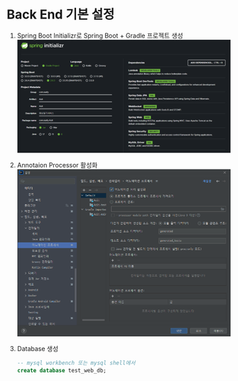 # Back End 기본 설정

1. Spring Boot Initializr로 Spring Boot + Gradle 프로젝트 생성   
![Spring Boot 기본 설정 + 의존성 설정](./img/Spring_Boot_initializr.png)


2. Annotaion Processor 활성화   
![Annotation 설정](./img/annotation_processor.png)

3. Database 생성
   ```sql
   -- mysql workbench 또는 mysql shell에서
   create database test_web_db;
   ```